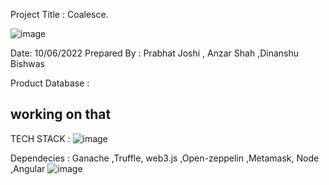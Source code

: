 Project Title : Coalesce.

![image](https://user-images.githubusercontent.com/61198659/173002805-8f63fd78-074f-41ff-a11a-3edc92ea12e4.png)

Date: 10/06/2022                                Prepared By : Prabhat Joshi , Anzar Shah ,Dinanshu Bishwas



Product Database :
## working on that


    
 TECH STACK :
![image](https://user-images.githubusercontent.com/61198659/173008871-948d65e5-f1d9-4f75-9c5a-386c41d5d4e1.png)

 Dependecies :
Ganache ,Truffle, web3.js ,Open-zeppelin ,Metamask, Node ,Angular
![image](https://user-images.githubusercontent.com/61198659/173008911-563a7d8c-a416-4418-a019-533a5a93458b.png)

